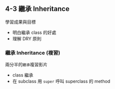 ## 4-3 繼承 Inheritance
學習成果與目標
* 明白繼承 class 的好處
* 理解 DRY 原則

### 繼承 Inheritance (複習)
兩分半的`繼承`複習影片

* class 繼承
* 在 subclass 用 `super` 呼叫 superclass 的 method
